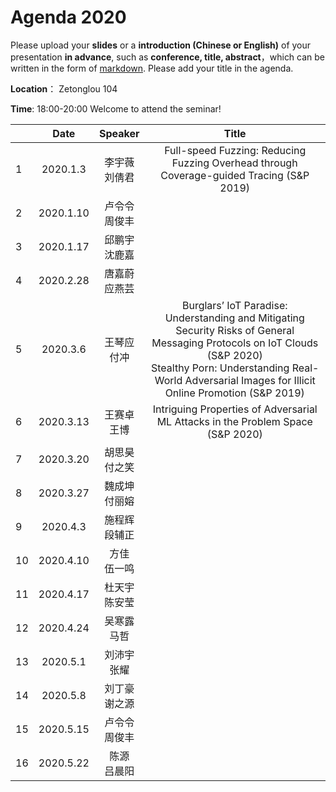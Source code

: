 # Agenda 2020
Please upload your **slides** or a **introduction (Chinese or English)** of your presentation **in advance**,
such as **conference, title, abstract**，which can be written in the form of [markdown](http://sspai.com/25137). Please add your title in the agenda.

**Location**： Zetonglou 104

**Time**: 18:00-20:00  Welcome to attend the seminar!

||Date|Speaker|Title|
|---|:---:|:---:|:---:|
|1|2020.1.3|李宇薇<br>刘倩君|Full-speed Fuzzing: Reducing Fuzzing Overhead through Coverage-guided Tracing (S&P 2019)
|2|2020.1.10|卢令令<br>周俊丰||
|3|2020.1.17|邱鹏宇<br>沈鹿嘉||
|4| 2020.2.28 |唐嘉蔚<br>应燕芸||
|5| 2020.3.6 |王琴应<br>付冲| Burglars’ IoT Paradise: Understanding and Mitigating Security Risks of General Messaging Protocols on IoT Clouds (S&P 2020) <br> Stealthy Porn: Understanding Real-World Adversarial Images for Illicit Online Promotion (S&P 2019)
|6| 2020.3.13 |王赛卓<br>王博|Intriguing Properties of Adversarial ML Attacks in the Problem Space (S&P 2020) <br>|
|7| 2020.3.20 |胡思昊<br>付之笑||MSG-GAN: Multi-Scale Gradients for Generative Adversarial Networks(CVPR 2020)
|8| 2020.3.27 |魏成坤<br>付丽嫆||
|9| 2020.4.3 |施程辉<br>段辅正||
|10| 2020.4.10 |方佳<br>伍一鸣||
|11| 2020.4.17 |杜天宇<br>陈安莹||
|12|2020.4.24|吴寒露<br>马哲||
|13|2020.5.1|刘沛宇<br>张耀||
|14|2020.5.8|刘丁豪<br>谢之源||
|15|2020.5.15|卢令令<br>周俊丰||
|16|2020.5.22|陈源<br>吕晨阳|

